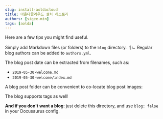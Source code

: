 ```yaml
---
slug: install-aoldacloud
title: 아올다클라우드 설치 히스토리
authors: [sigee-min]
tags: [aolda]
---
```



Here are a few tips you might find useful.

<!-- truncate -->

Simply add Markdown files (or folders) to the `blog` directory.
ㅕㄴ 
Regular blog authors can be added to `authors.yml`.

The blog post date can be extracted from filenames, such as:

- `2019-05-30-welcome.md`
- `2019-05-30-welcome/index.md`

A blog post folder can be convenient to co-locate blog post images:


The blog supports tags as well!

**And if you don't want a blog**: just delete this directory, and use `blog: false` in your Docusaurus config.
